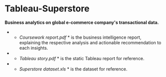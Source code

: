 # Tableau-Superstore 
**Business analytics on global e-commerce company's transactional data.**
- * *Coursework report.pdf* * is the business intelligence report, explaining the respective analysis and actionable recommendation to each insights.
- * *Tableau story.pdf* * is the static Tableau report for reference.
- * *Superstore dataset.xls* * is the dataset for reference.
